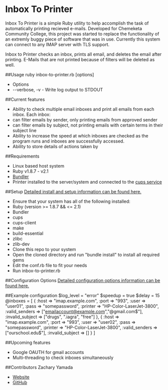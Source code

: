 # Inbox To Printer
Inbox To Printer is a simple Ruby utility to help accomplish the task of automatically printing recieved e-mails. Developed for Chemeketa Community College, this project was started to replace the functionality of an extremly buggy piece of software that was in use. Currently this system can connect to any IMAP server with TLS support.

Inbox to Printer checks an inbox, prints all email, and deletes the email after printing. E-Mails that are not printed because of filters will be deleted as well. 

##Usage
ruby inbox-to-printer.rb [options]

* Options
 * --verbose, -v - Write log output to STDOUT

##Current features
* Ability to check multiple email inboxes and print all emails from each inbox. Each inbox:
 * can filter emails by sender, only printing emails from approved sender
 * can filter emails by subject, not printing emails with certain terms in their subject line
* Ability to increase the speed at which inboxes are checked as the program runs and inboxes are successfully accessed.
* Ability to store details of actions taken by  

##Requirements
* Linux based host system
* Ruby v1.8.7 - v2.1
* [Bundler](http://bundler.io/)
* Printer installed to the server/system and connected to the [cups service](http://www.cups.org/documentation.php/options.html)

##Setup
[Detailed install and setup information can be found here.](https://github.com/zyamada/inbox-to-printer/wiki/Detailed-Install)

* Ensure that your system has all of the following installed:
 * Ruby (version >= 1.8.7 && <= 2.1)
 * Bundler
 * cups
 * cups-client
 * make 
 * build-essential
 * zlibc
 * zlib-dev
* Clone this repo to your system
* Open the cloned directory and run "bundle install" to install all required gems
* Edit the conf.rb file to fit your needs
* Run inbox-to-printer.rb

##Configuration Options
[Detailed configuration options information can be found here.](https://github.com/zyamada/inbox-to-printer/wiki/Detailed-Configuration)

##Example configuration
    $log_level = "error"
    $speedup = true
    $delay = 15
    @inboxes = [
        {
            :host  => "imap.example.com",
            :port => "993",
            :user => "user01",
            :pass => "somepassword",
            :printer => "HP-Color-LaserJet-3800",
            :valid_senders => ["emailaccount@example.com","@gmail.com$"],
            :invalid_subject => ["drugs", ".iagra", "free"]
        },
        {
            :host  => "imap.example.com",
            :port => "993",
            :user => "user02",
            :pass => "somepassword",
            :printer => "HP-Color-LaserJet-3800",
            :valid_senders => ["ourschool.edu$"],
            :invalid_subject => []
        }
    ]


##Upcoming features
* Google OAUTH for gmail accounts
* Multi-threading to check inboxes simultaneously

##Contributors
Zachary Yamada
* [Website](http://yamada.io)
* [GitHub](http://github.com/zyamada)
